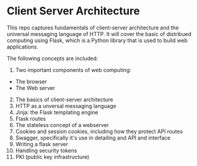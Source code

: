 # Client Server Architecture

This repo captures fundamentals of client-server architecture and the universal messaging language of HTTP. It will cover the basic of distribued computing using Flask, which is a Python library that is used to build web applications. 

The following concepts are included: 

1. Two important components of web computing: 
- The browser
- The Web server
2. The basics of client-server architecture
3. HTTP as a unversal messaging language
4. Jinja: the Flask templating engine
5. Flask routes 
6. The stateless concept of a webserver
7. Cookies and session cookies, including how they protect API routes
8. Swagger, specifically it's use in detailing and API and interface
9. Writing a flask server
10. Handling security tokens
11. PKI (public key infrastructure)